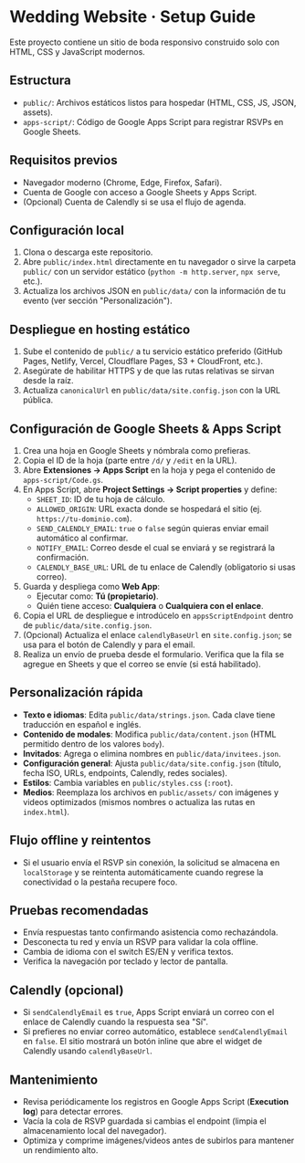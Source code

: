 # Wedding Website · Setup Guide

Este proyecto contiene un sitio de boda responsivo construido solo con HTML, CSS y JavaScript modernos.

## Estructura
- `public/`: Archivos estáticos listos para hospedar (HTML, CSS, JS, JSON, assets).
- `apps-script/`: Código de Google Apps Script para registrar RSVPs en Google Sheets.

## Requisitos previos
- Navegador moderno (Chrome, Edge, Firefox, Safari).
- Cuenta de Google con acceso a Google Sheets y Apps Script.
- (Opcional) Cuenta de Calendly si se usa el flujo de agenda.

## Configuración local
1. Clona o descarga este repositorio.
2. Abre `public/index.html` directamente en tu navegador o sirve la carpeta `public/` con un servidor estático (`python -m http.server`, `npx serve`, etc.).
3. Actualiza los archivos JSON en `public/data/` con la información de tu evento (ver sección "Personalización").

## Despliegue en hosting estático
1. Sube el contenido de `public/` a tu servicio estático preferido (GitHub Pages, Netlify, Vercel, Cloudflare Pages, S3 + CloudFront, etc.).
2. Asegúrate de habilitar HTTPS y de que las rutas relativas se sirvan desde la raíz.
3. Actualiza `canonicalUrl` en `public/data/site.config.json` con la URL pública.

## Configuración de Google Sheets & Apps Script
1. Crea una hoja en Google Sheets y nómbrala como prefieras.
2. Copia el ID de la hoja (parte entre `/d/` y `/edit` en la URL).
3. Abre **Extensiones → Apps Script** en la hoja y pega el contenido de `apps-script/Code.gs`.
4. En Apps Script, abre **Project Settings → Script properties** y define:
   - `SHEET_ID`: ID de tu hoja de cálculo.
   - `ALLOWED_ORIGIN`: URL exacta donde se hospedará el sitio (ej. `https://tu-dominio.com`).
   - `SEND_CALENDLY_EMAIL`: `true` o `false` según quieras enviar email automático al confirmar.
   - `NOTIFY_EMAIL`: Correo desde el cual se enviará y se registrará la confirmación.
   - `CALENDLY_BASE_URL`: URL de tu enlace de Calendly (obligatorio si usas correo).
5. Guarda y despliega como **Web App**:
   - Ejecutar como: **Tú (propietario)**.
   - Quién tiene acceso: **Cualquiera** o **Cualquiera con el enlace**.
6. Copia el URL de despliegue e introdúcelo en `appsScriptEndpoint` dentro de `public/data/site.config.json`.
7. (Opcional) Actualiza el enlace `calendlyBaseUrl` en `site.config.json`; se usa para el botón de Calendly y para el email.
8. Realiza un envío de prueba desde el formulario. Verifica que la fila se agregue en Sheets y que el correo se envíe (si está habilitado).

## Personalización rápida
- **Texto e idiomas**: Edita `public/data/strings.json`. Cada clave tiene traducción en español e inglés.
- **Contenido de modales**: Modifica `public/data/content.json` (HTML permitido dentro de los valores `body`).
- **Invitados**: Agrega o elimina nombres en `public/data/invitees.json`.
- **Configuración general**: Ajusta `public/data/site.config.json` (título, fecha ISO, URLs, endpoints, Calendly, redes sociales).
- **Estilos**: Cambia variables en `public/styles.css` (`:root`).
- **Medios**: Reemplaza los archivos en `public/assets/` con imágenes y videos optimizados (mismos nombres o actualiza las rutas en `index.html`).

## Flujo offline y reintentos
- Si el usuario envía el RSVP sin conexión, la solicitud se almacena en `localStorage` y se reintenta automáticamente cuando regrese la conectividad o la pestaña recupere foco.

## Pruebas recomendadas
- Envía respuestas tanto confirmando asistencia como rechazándola.
- Desconecta tu red y envía un RSVP para validar la cola offline.
- Cambia de idioma con el switch ES/EN y verifica textos.
- Verifica la navegación por teclado y lector de pantalla.

## Calendly (opcional)
- Si `sendCalendlyEmail` es `true`, Apps Script enviará un correo con el enlace de Calendly cuando la respuesta sea "Sí".
- Si prefieres no enviar correo automático, establece `sendCalendlyEmail` en `false`. El sitio mostrará un botón inline que abre el widget de Calendly usando `calendlyBaseUrl`.

## Mantenimiento
- Revisa periódicamente los registros en Google Apps Script (**Execution log**) para detectar errores.
- Vacía la cola de RSVP guardada si cambias el endpoint (limpia el almacenamiento local del navegador).
- Optimiza y comprime imágenes/videos antes de subirlos para mantener un rendimiento alto.

